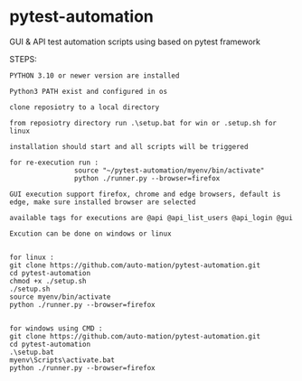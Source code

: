 # pytest-automation
GUI &amp; API test automation scripts using based on pytest framework


STEPS: 

    PYTHON 3.10 or newer version are installed

    Python3 PATH exist and configured in os

    clone reposiotry to a local directory 

    from reposiotry directory run .\setup.bat for win or .setup.sh for linux

    installation should start and all scripts will be triggered

    for re-execution run : 
                    source "~/pytest-automation/myenv/bin/activate"
                    python ./runner.py --browser=firefox

    GUI execution support firefox, chrome and edge browsers, default is edge, make sure installed browser are selected

    available tags for executions are @api @api_list_users @api_login @gui 
    
    Excution can be done on windows or linux  


    for linux :
    git clone https://github.com/auto-mation/pytest-automation.git
    cd pytest-automation
    chmod +x ./setup.sh
    ./setup.sh
    source myenv/bin/activate
    python ./runner.py --browser=firefox


    for windows using CMD :
    git clone https://github.com/auto-mation/pytest-automation.git
    cd pytest-automation 
    .\setup.bat
    myenv\Scripts\activate.bat
    python ./runner.py --browser=firefox